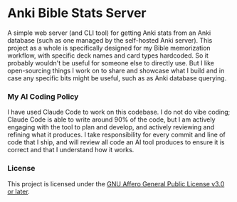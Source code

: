 # Anki Bible Stats Server

A simple web server (and CLI tool) for getting Anki stats from an Anki database (such as one managed by the self-hosted Anki server). This project as a whole is specifically designed for my Bible memorization workflow, with specific deck names and card types hardcoded. So it probably wouldn't be useful for someone else to directly use. But I like open-sourcing things I work on to share and showcase what I build and in case any specific bits might be useful, such as as Anki database querying.

### My AI Coding Policy

I have used Claude Code to work on this codebase. I do not do vibe coding; Claude Code is able to write around 90% of the code, but I am actively engaging with the tool to plan and develop, and actively reviewing and refining what it produces. I take responsibility for every commit and line of code that I ship, and will review all code an AI tool produces to ensure it is correct and that I understand how it works.

### License

This project is licensed under the [GNU Affero General Public License v3.0 or later](https://www.gnu.org/licenses/agpl-3.0.en.html).
